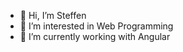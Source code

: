 - 👋 Hi, I’m Steffen
- 👀 I’m interested in Web Programming
- 🌱 I’m currently working with Angular

<!---
iTzSteffen/iTzSteffen is a ✨ special ✨ repository because its `README.md` (this file) appears on your GitHub profile.
You can click the Preview link to take a look at your changes.
--->
